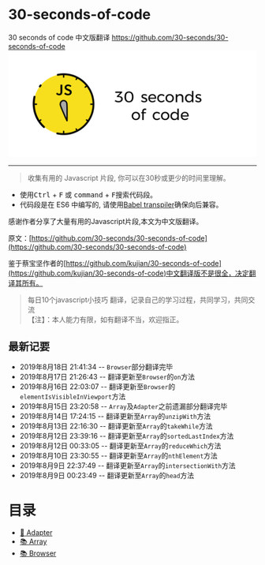 # 30-seconds-of-code
30 seconds of code 中文版翻译     https://github.com/30-seconds/30-seconds-of-code
![Logo](img/logo.png)

---
> 收集有用的 Javascript 片段, 你可以在30秒或更少的时间里理解。

- 使用<kbd>Ctrl</kbd> + <kbd>F</kbd> 或 <kbd>command</kbd> + <kbd>F</kbd>搜索代码段。
- 代码段是在 ES6 中编写的, 请使用[Babel transpiler](https://babeljs.io/)确保向后兼容。

感谢作者分享了大量有用的Javascript片段,本文为中文版翻译。

原文：[https://github.com/30-seconds/30-seconds-of-code](https://github.com/30-seconds/30-seconds-of-code)

鉴于蔡宝坚作者的[https://github.com/kujian/30-seconds-of-code](https://github.com/kujian/30-seconds-of-code)中文翻译版不是很全，决定翻译其所有。

> 每日10个javascript小技巧 翻译，记录自己的学习过程，共同学习，共同交流 <br>
>【注】：本人能力有限，如有翻译不当，欢迎指正。

## 最新记要

- 2019年8月18日 21:41:34 -- `Browser`部分翻译完毕
- 2019年8月17日 21:26:43 -- 翻译更新至`Browser`的`on`方法
- 2019年8月16日 22:03:07 -- 翻译更新至`Browser`的`elementIsVisibleInViewport`方法
- 2019年8月15日 23:20:58 -- `Array`及`Adapter`之前遗漏部分翻译完毕
- 2019年8月14日 17:24:15 -- 翻译更新至`Array`的`unzipWith`方法 
- 2019年8月13日 22:16:30 -- 翻译更新至`Array`的`takeWhile`方法 
- 2019年8月12日 23:39:16 -- 翻译更新至`Array`的`sortedLastIndex`方法  
- 2019年8月12日 00:33:05 -- 翻译更新至`Array`的`reduceWhich`方法  
- 2019年8月10日 23:30:55 -- 翻译更新至`Array`的`nthElement`方法  
- 2019年8月9日 22:37:49 -- 翻译更新至`Array`的`intersectionWith`方法 
- 2019年8月9日 00:23:49 -- 翻译更新至`Array`的`head`方法

# 目录

- [🔌 Adapter](/lib/Adapter.md)
- [📚 Array](/lib/Array.md)
- [📚 Browser](/lib/Browser.md)




